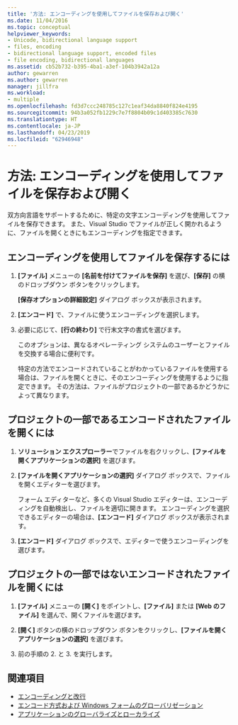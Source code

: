 ```yaml
---
title: '方法: エンコーディングを使用してファイルを保存および開く'
ms.date: 11/04/2016
ms.topic: conceptual
helpviewer_keywords:
- Unicode, bidirectional language support
- files, encoding
- bidirectional language support, encoded files
- file encoding, bidirectional languages
ms.assetid: cb52b732-b395-4ba1-a3ef-104b3942a12a
author: gewarren
ms.author: gewarren
manager: jillfra
ms.workload:
- multiple
ms.openlocfilehash: fd3d7ccc248785c127c1eaf34da8840f824e4195
ms.sourcegitcommit: 94b3a052fb1229c7e7f8804b09c1d403385c7630
ms.translationtype: HT
ms.contentlocale: ja-JP
ms.lasthandoff: 04/23/2019
ms.locfileid: "62946948"
---
```

# <a name="how-to-save-and-open-files-with-encoding"></a>方法: エンコーディングを使用してファイルを保存および開く

双方向言語をサポートするために、特定の文字エンコーディングを使用してファイルを保存できます。 また、Visual Studio でファイルが正しく開かれるように、ファイルを開くときにもエンコーディングを指定できます。

## <a name="to-save-a-file-with-encoding"></a>エンコーディングを使用してファイルを保存するには

1. **[ファイル]** メニューの **[名前を付けてファイルを保存]** を選び、**[保存]** の横のドロップダウン ボタンをクリックします。

     **[保存オプションの詳細設定]** ダイアログ ボックスが表示されます。

2. **[エンコード]** で、ファイルに使うエンコーディングを選択します。

3. 必要に応じて、**[行の終わり]** で行末文字の書式を選びます。

     このオプションは、異なるオペレーティング システムのユーザーとファイルを交換する場合に便利です。

     特定の方法でエンコードされていることがわかっているファイルを使用する場合は、ファイルを開くときに、そのエンコーディングを使用するように指定できます。 その方法は、ファイルがプロジェクトの一部であるかどうかによって異なります。

## <a name="to-open-an-encoded-file-that-is-part-of-a-project"></a>プロジェクトの一部であるエンコードされたファイルを開くには

1. **ソリューション エクスプローラー**でファイルを右クリックし、**[ファイルを開くアプリケーションの選択]** を選びます。

2. **[ファイルを開くアプリケーションの選択]** ダイアログ ボックスで、ファイルを開くエディターを選びます。

     フォーム エディターなど、多くの Visual Studio エディターは、エンコーディングを自動検出し、ファイルを適切に開きます。 エンコーディングを選択できるエディターの場合は、**[エンコード]** ダイアログ ボックスが表示されます。

3. **[エンコード]** ダイアログ ボックスで、エディターで使うエンコーディングを選びます。

## <a name="to-open-an-encoded-file-that-is-not-part-of-a-project"></a>プロジェクトの一部ではないエンコードされたファイルを開くには

1. **[ファイル]** メニューの **[開く]** をポイントし、**[ファイル]** または **[Web のファイル]** を選んで、開くファイルを選びます。

2. **[開く]** ボタンの横のドロップダウン ボタンをクリックし、**[ファイルを開くアプリケーションの選択]** を選びます。

3. 前の手順の 2. と 3. を実行します。

## <a name="see-also"></a>関連項目

- [エンコーディングと改行](encodings-and-line-breaks.md)
- [エンコード方式および Windows フォームのグローバリゼーション](/dotnet/framework/winforms/advanced/encoding-and-windows-forms-globalization)
- [アプリケーションのグローバライズとローカライズ](../ide/globalizing-and-localizing-applications.md)